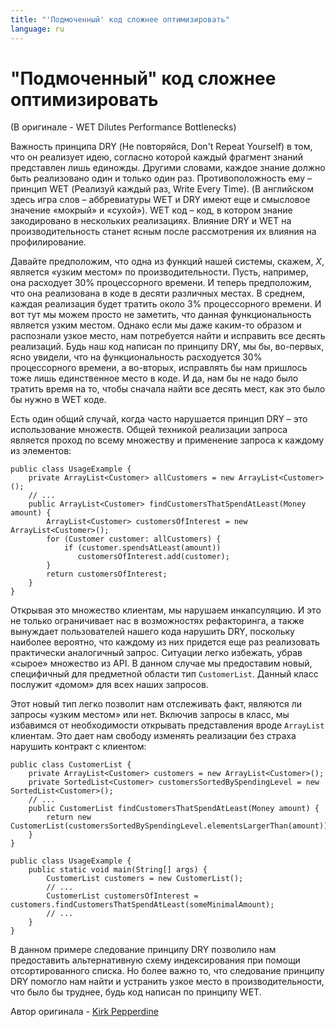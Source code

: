 ```yaml
---
title: "'Подмоченный' код сложнее оптимизировать"
language: ru
---
```


# "Подмоченный" код сложнее оптимизировать
(В оригинале - WET Dilutes Performance Bottlenecks)

Важность принципа DRY (Не повторяйся, Don't Repeat Yourself) в том, что он реализует идею, согласно которой каждый фрагмент знаний представлен лишь единожды. Другими словами, каждое знание должно быть реализовано один и только один раз. Противоположность ему – принцип WET (Реализуй каждый раз, Write Every Time). (В английском здесь игра слов – аббревиатуры WET и DRY имеют еще и смысловое значение «мокрый» и «сухой»). WET код – код, в котором знание закодировано в нескольких реализациях. Влияние DRY и WET на производительность станет ясным после рассмотрения их влияния на профилирование.

Давайте предположим, что одна из функций нашей системы, скажем, *X*, является «узким местом» по производительности. Пусть, например, она расходует 30% процессорного времени. И теперь предположим, что она реализована в коде в десяти различных местах. В среднем, каждая реализация будет тратить около 3% процессорного времени. И вот тут мы можем просто не заметить, что данная функциональность является узким местом. Однако если мы даже каким-то образом и распознали узкое место, нам потребуется найти и исправить все десять реализаций. Будь наш код написан по принципу DRY, мы бы, во-первых, ясно увидели, что на функциональность расходуется 30% процессорного времени, а во-вторых, исправлять бы нам пришлось тоже лишь единственное место в коде. И да, нам бы не надо было тратить время на то, чтобы сначала найти все десять мест, как это было бы нужно в WET коде.

Есть один общий случай, когда часто нарушается принцип DRY – это использование множеств. Общей техникой реализации запроса является проход по всему множеству и применение запроса к каждому из элементов:

```
public class UsageExample {
    private ArrayList<Customer> allCustomers = new ArrayList<Customer>();
    // ...
    public ArrayList<Customer> findCustomersThatSpendAtLeast(Money amount) {
        ArrayList<Customer> customersOfInterest = new ArrayList<Customer>();
        for (Customer customer: allCustomers) {
            if (customer.spendsAtLeast(amount))
               customersOfInterest.add(customer);
        }
        return customersOfInterest;
    }
}
```

Открывая это множество клиентам, мы нарушаем инкапсуляцию. И это не только ограничивает нас в возможностях рефакторинга, а также вынуждает пользователей нашего кода нарушить DRY, поскольку наиболее вероятно, что каждому из них придется еще раз реализовать практически аналогичный запрос. Ситуации легко избежать, убрав «сырое» множество из API. В данном случае мы предоставим новый, специфичный для предметной области тип `CustomerList`. Данный класс послужит «домом» для всех наших запросов.

Этот новый тип легко позволит нам отслеживать факт, являются ли запросы «узким местом» или нет. Включив запросы в класс, мы избавимся от необходимости открывать представления вроде `ArrayList` клиентам. Это дает нам свободу изменять реализации без страха нарушить контракт с клиентом:

```
public class CustomerList {
    private ArrayList<Customer> customers = new ArrayList<Customer>();
    private SortedList<Customer> customersSortedBySpendingLevel = new SortedList<Customer>();
    // ...
    public CustomerList findCustomersThatSpendAtLeast(Money amount) {
        return new CustomerList(customersSortedBySpendingLevel.elementsLargerThan(amount));
    }
}

public class UsageExample {
    public static void main(String[] args) {
        CustomerList customers = new CustomerList();
        // ...
        CustomerList customersOfInterest = customers.findCustomersThatSpendAtLeast(someMinimalAmount);
        // ...
    }
}
```

В данном примере следование принципу DRY позволило нам предоставить альтернативную схему индексирования при помощи отсортированного списка. Но более важно то, что следование принципу DRY помогло нам найти и устранить узкое место в производительности, что было бы труднее, будь код написан по принципу WET.

Автор оригинала - [Kirk Pepperdine](http://programmer.97things.oreilly.com/wiki/index.php/Kirk_Pepperdine)